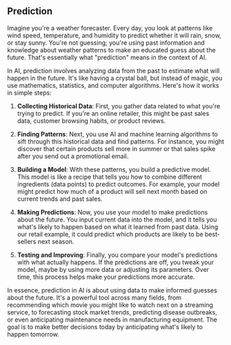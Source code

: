 ## Prediction

Imagine you're a weather forecaster. Every day, you look at patterns like wind speed, temperature, and humidity to predict whether it will rain, snow, or stay sunny. You're not guessing; you're using past information and knowledge about weather patterns to make an educated guess about the future. That's essentially what "prediction" means in the context of AI.

In AI, prediction involves analyzing data from the past to estimate what will happen in the future. It's like having a crystal ball, but instead of magic, you use mathematics, statistics, and computer algorithms. Here's how it works in simple steps:

1. **Collecting Historical Data**: First, you gather data related to what you're trying to predict. If you're an online retailer, this might be past sales data, customer browsing habits, or product reviews.

2. **Finding Patterns**: Next, you use AI and machine learning algorithms to sift through this historical data and find patterns. For instance, you might discover that certain products sell more in summer or that sales spike after you send out a promotional email.

3. **Building a Model**: With these patterns, you build a predictive model. This model is like a recipe that tells you how to combine different ingredients (data points) to predict outcomes. For example, your model might predict how much of a product will sell next month based on current trends and past sales.

4. **Making Predictions**: Now, you use your model to make predictions about the future. You input current data into the model, and it tells you what's likely to happen based on what it learned from past data. Using our retail example, it could predict which products are likely to be best-sellers next season.

5. **Testing and Improving**: Finally, you compare your model's predictions with what actually happens. If the predictions are off, you tweak your model, maybe by using more data or adjusting its parameters. Over time, this process helps make your predictions more accurate.

In essence, prediction in AI is about using data to make informed guesses about the future. It's a powerful tool across many fields, from recommending which movie you might like to watch next on a streaming service, to forecasting stock market trends, predicting disease outbreaks, or even anticipating maintenance needs in manufacturing equipment. The goal is to make better decisions today by anticipating what's likely to happen tomorrow.
